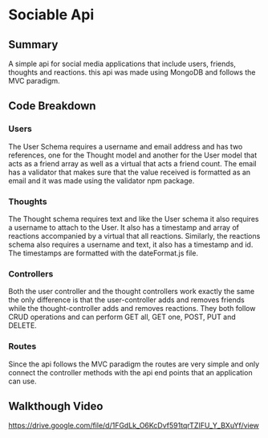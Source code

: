 # Sociable Api
## Summary
A simple api for social media applications that include users, friends, thoughts and reactions. this api was made using MongoDB and follows the MVC paradigm.
## Code Breakdown
### Users
The User Schema requires a username and email address and has two references, one for the Thought model and another for the User model that acts as a friend array as well as a virtual that acts a friend count. The email has a validator that makes sure that the value received is formatted as an email and it was made using the validator npm package.
### Thoughts
The Thought schema requires text and like the User schema it also requires a username to attach to the User. It also has a timestamp and array of reactions accompanied by a virtual that all reactions. Similarly, the reactions schema also requires a username and text, it also has a timestamp and id. The timestamps are formatted with the dateFormat.js file.
### Controllers 
Both the user controller and the thought controllers work exactly the same the only difference is that the user-controller adds and removes friends while the thought-controller adds and removes reactions. They both follow CRUD operations and can perform GET all, GET one, POST, PUT and DELETE.
### Routes
Since the api follows the MVC paradigm the routes are very simple and only connect the controller methods with the api end points that an application can use.
## Walkthough Video
https://drive.google.com/file/d/1FGdLk_O6KcDvf591tqrTZIFU_Y_BXuYf/view